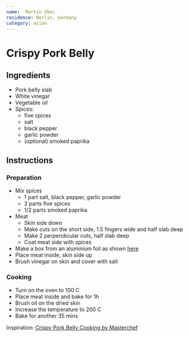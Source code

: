 ```yaml
---
name:  Martin Skec
residence: Berlin, Germany
category: asian
---
```


# Crispy Pork Belly

## Ingredients 
* Pork belly slab
* White vinegar
* Vegetable oil
* Spices:
  * five spices
  * salt
  * black pepper
  * garlic powder
  * (optional) smoked paprika 

## Instructions

### Preparation
* Mix spices
  * 1 part salt, black pepper, garlic powder
  * 2 parts five spices
  * 1/2 parts smoked paprika
* Meat
  * Skin side down
  * Make cuts on the short side, 1.5 fingers wide and half slab deep
  * Make 2 perpendicular cuts, half slab deep
  * Coat meat side with spices
* Make a box from an aluminium foil as shown [here](https://youtu.be/NMORs2KR1zE?t=389)
* Place meat inside, skin side up
* Brush vinegar on skin and cover with salt

### Cooking
* Turn on the oven to 100 C
* Place meat inside and bake for 1h
* Brush oil on the dried skin
* Increase the temperature to 200 C
* Bake for another 35 mins

Inspiration: [Crispy Pork Belly Cooking by Masterchef](https://www.youtube.com/watch?v=NMORs2KR1zE)

